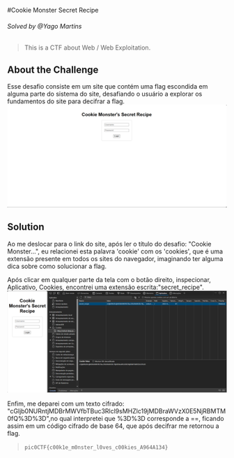 #Cookie Monster Secret Recipe
###### Solved by @Yago Martins
> This is a CTF about Web / Web Exploitation.
## About the Challenge
Esse desafio consiste em um site que contém uma flag escondida em alguma parte do sistema do site, desafiando o usuário a explorar os fundamentos do site para decifrar a flag.
![Cookie Monster Recipe](CookieMonsterRecipe.png)


## Solution
Ao me deslocar para o link do site, após ler o título do desafio: "Cookie Monster...", eu relacionei esta palavra 'cookie' com os 'cookies', que é uma extensão presente em todos os sites do navegador, imaginando ter alguma dica
sobre como solucionar a flag.

Após clicar em qualquer parte da tela com o botão direito, inspecionar, Aplicativo, Cookies, encontrei uma extensão escrita:"secret_recipe". 
![Secret Recipe](CookieMonster2.png)

Enfim, me deparei com um texto cifrado: "cGljb0NURntjMDBrMWVfbTBuc3Rlcl9sMHZlc19jMDBraWVzX0E5NjRBMTM0fQ%3D%3D",no qual interpretei que %3D%3D corresponde a ==, ficando assim em um código cifrado de base 64, que após decifrar me retornou a flag.

>`pic0CTF{c00k1e_m0nster_l0ves_c00kies_A964A134}`
 
